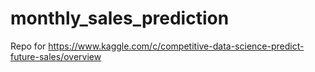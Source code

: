 # monthly_sales_prediction
Repo for https://www.kaggle.com/c/competitive-data-science-predict-future-sales/overview
